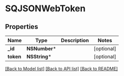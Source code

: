# SQJSONWebToken

## Properties
Name | Type | Description | Notes
------------ | ------------- | ------------- | -------------
**_id** | **NSNumber*** |  | [optional] 
**token** | **NSString*** |  | [optional] 

[[Back to Model list]](../README.md#documentation-for-models) [[Back to API list]](../README.md#documentation-for-api-endpoints) [[Back to README]](../README.md)


